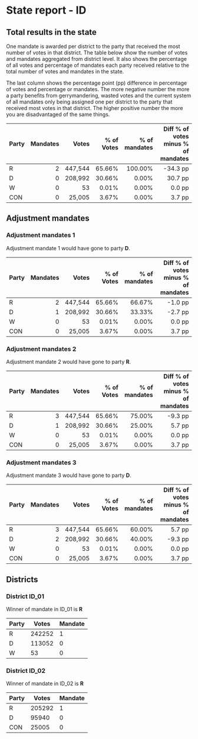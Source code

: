 # State report - ID

## Total results in the state

One mandate is awarded per district to the party that received the most number of votes in that district. The table below show the number of votes and mandates aggregated from district level. It also shows the percentage of  all votes and percentage of mandates each party received relative to the total number of votes and mandates in the state.

The last column shows the percentage point (pp) difference in percentage of votes and percentage or mandates. The more negative number the more a party benefits from gerrymandering, wasted votes and the current system of all mandates only being assigned one per district to the party that received most votes in that district. The higher positive number the more you are disadvantaged of the same things.

| Party | Mandates | Votes | % of Votes |  % of mandates | Diff % of votes minus % of mandates |
|---|--:|--:|--:|--:|--:|
|R|2|447,544|65.66%|100.00%|-34.3 pp|
|D|0|208,992|30.66%|0.00%|30.7 pp|
|W|0|53|0.01%|0.00%|0.0 pp|
|CON|0|25,005|3.67%|0.00%|3.7 pp|

## Adjustment mandates

### Adjustment mandates 1

Adjustment mandate 1 would have gone to party **D**.

| Party | Mandates | Votes | % of Votes |  % of mandates | Diff % of votes minus % of mandates |
|---|--:|--:|--:|--:|--:|
|R|2|447,544|65.66%|66.67%|-1.0 pp|
|D|1|208,992|30.66%|33.33%|-2.7 pp|
|W|0|53|0.01%|0.00%|0.0 pp|
|CON|0|25,005|3.67%|0.00%|3.7 pp|

### Adjustment mandates 2

Adjustment mandate 2 would have gone to party **R**.

| Party | Mandates | Votes | % of Votes |  % of mandates | Diff % of votes minus % of mandates |
|---|--:|--:|--:|--:|--:|
|R|3|447,544|65.66%|75.00%|-9.3 pp|
|D|1|208,992|30.66%|25.00%|5.7 pp|
|W|0|53|0.01%|0.00%|0.0 pp|
|CON|0|25,005|3.67%|0.00%|3.7 pp|

### Adjustment mandates 3

Adjustment mandate 3 would have gone to party **D**.

| Party | Mandates | Votes | % of Votes |  % of mandates | Diff % of votes minus % of mandates |
|---|--:|--:|--:|--:|--:|
|R|3|447,544|65.66%|60.00%|5.7 pp|
|D|2|208,992|30.66%|40.00%|-9.3 pp|
|W|0|53|0.01%|0.00%|0.0 pp|
|CON|0|25,005|3.67%|0.00%|3.7 pp|


## Districts


### District ID_01
Winner of mandate in ID_01 is **R**

| Party | Votes | Mandate |
|---|---|---|
|R|242252|1
|D|113052|0
|W|53|0

### District ID_02
Winner of mandate in ID_02 is **R**

| Party | Votes | Mandate |
|---|---|---|
|R|205292|1
|D|95940|0
|CON|25005|0
